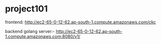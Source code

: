 # project101

frontend:
http://ec2-65-0-12-62.ap-south-1.compute.amazonaws.com/ckc

backend golang server:-
http://ec2-65-0-12-62.ap-south-1.compute.amazonaws.com:8080/v1/


